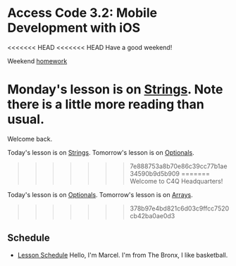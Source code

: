 # Access Code 3.2: Mobile Development with iOS

<<<<<<< HEAD
<<<<<<< HEAD
Have a good weekend!

Weekend [homework](/homework/week-1-homework.md)

Monday's lesson is on [Strings](/lessons/strings). Note there is a little more reading than usual. 
=======
Welcome back.

Today's lesson is on [Strings](/lessons/strings). 
Tomorrow's lesson is on [Optionals](/lessons/optionals). 
>>>>>>> 7e888753a8b70e86c39cc77b1ae34590b9d5b909
=======
Welcome to C4Q Headquarters!

Today's lesson is on [Optionals](/lessons/optionals). 
Tomorrow's lesson is on [Arrays](/lessons/arrays). 
>>>>>>> 378b97e4bd821c6d03c9ffcc7520cb42ba0ae0d3

## Schedule

- [Lesson Schedule](schedule.md)
Hello, I'm Marcel. I'm from The Bronx, I like basketball. 
